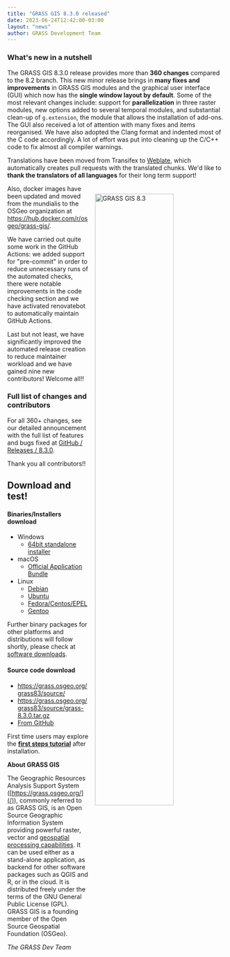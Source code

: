 ```yaml
---
title: "GRASS GIS 8.3.0 released"
date: 2023-06-24T12:42:00-03:00
layout: "news"
author: GRASS Development Team
---
```


### What's new in a nutshell

The GRASS GIS 8.3.0 release provides more than **360 changes** 
compared to the 8.2 branch. This new minor release
brings in **many fixes and improvements** in GRASS GIS modules and the
graphical user interface (GUI) which now has the 
**single window layout by default**. 
Some of the most relevant changes include: support for **parallelization**
in three raster modules, new options added to several temporal modules, 
and substantial clean-up of `g.extension`, the module that allows the installation
of add-ons. The GUI also received a lot of attention with many fixes and 
items reorganised.
We have also adopted the Clang format and indented most of the C code
accordingly. A lot of effort was put into cleaning up the C/C++ code
to fix almost all compiler warnings.

Translations have been moved from Transifex to
[Weblate](https://weblate.osgeo.org/projects/grass-gis/), which
automatically creates pull requests with the translated chunks.
We'd like to **thank the translators of all languages** for their
long term support!

<a href="/images/news/grass83_news_screenshot.png">
  <img src="/images/news/grass83_news_screenshot.png"
   alt="GRASS GIS 8.3"
   title="GRASS GIS 8.3"
   width="60%" style="float:right;padding-left:15px;padding-top:20px">
</a>

Also, docker images have been updated and moved from the mundialis 
to the OSGeo organization at  <https://hub.docker.com/r/osgeo/grass-gis/>.

We have carried out quite some work in the GitHub Actions: 
we added support for "pre-commit" in order to reduce unnecessary 
runs of the automated checks, there were notable improvements in 
the code checking section and we have activated renovatebot 
to automatically maintain GitHub Actions.

Last but not least, we have significantly improved the automated
release creation to reduce maintainer workload and we have 
gained nine new contributors! Welcome all!!

### Full list of changes and contributors

For all 360+ changes, see our detailed announcement with the full list of
features and bugs fixed at
[GitHub / Releases / 8.3.0](https://github.com/OSGeo/grass/releases/tag/8.3.0).

Thank you all contributors!!

## Download and test!

#### Binaries/Installers download

- Windows
  - [64bit standalone installer](https://grass.osgeo.org/grass83/binary/mswindows/native/WinGRASS-8.3.0-1-Setup.exe)
- macOS
  - [Official Application Bundle](https://cmbarton.github.io/grass-mac/_pages/download-grass/)
- Linux
  - [Debian](https://tracker.debian.org/pkg/grass)
  - [Ubuntu](https://launchpad.net/~ubuntugis/+archive/ubuntu/ubuntugis-unstable)
  - [Fedora/Centos/EPEL](https://src.fedoraproject.org/rpms/grass)
  - [Gentoo](https://packages.gentoo.org/packages/sci-geosciences/grass)

Further binary packages for other platforms and distributions will follow shortly,
please check at [software downloads](/download/software/index.html).

#### Source code download

- <https://grass.osgeo.org/grass83/source/>
- <https://grass.osgeo.org/grass83/source/grass-8.3.0.tar.gz>
- [From GitHub](https://github.com/OSGeo/grass/releases/tag/8.3.0)

First time users may explore the [**first steps tutorial**](/learn/) after
installation.

**About GRASS GIS**

The Geographic Resources Analysis Support System
([https://grass.osgeo.org/](/)), commonly referred to as GRASS GIS, is
an Open Source Geographic Information System providing powerful raster,
vector and [geospatial processing capabilities](https://grass.osgeo.org/learn/overview/).
It can be used either as a stand-alone application, as backend for other
software packages such as QGIS and R, or in the cloud. It is
distributed freely under the terms of the GNU General Public License (GPL).
GRASS GIS is a founding member of the Open Source Geospatial Foundation (OSGeo).

_The GRASS Dev Team_
